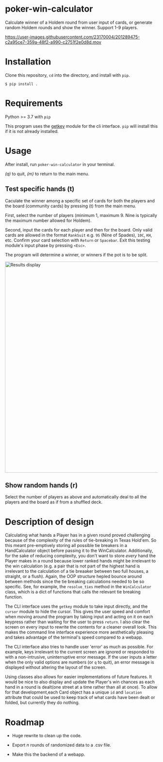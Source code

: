 # poker-win-calculator
Calculate winner of a Holdem round from user input of cards, or generate random Holdem rounds and show the winner. Support 1-9 players.

https://user-images.githubusercontent.com/23170004/201289475-c2a95ce7-359a-48f2-a990-c2751f2e0d8d.mov

# Installation

Clone this repository, `cd` into the directory, and install with `pip`.

`$ pip install .`

# Requirements

Python >= 3.7 with `pip`

This program uses the [getkey](https://pypi.org/project/getkey/) module for the cli interface. `pip` will install this if it is not already installed.

# Usage

After install, run `poker-win-calculator` in your terminal.

*(q)* to quit, *(m)* to return to the main menu.

## Test specific hands (t)
Caculate the winner among a specific set of cards for both the players and the board (community cards) by pressing (t) from the main menu.

First, select the number of players (minimum 1, maximum 9. Nine is typically the maximum number allowed for Holdem).


Second, input the cards for each player and then for the board. Only valid cards are allowed in the format `RankSuit` e.g. `9S` (Nine of Spades), `10C`, `KH`, etc.
Confirm your card selection with `Return` or `Spacebar`.
Exit this testing module's input phase by pressing `<Esc>`.


The program will determine a winner, or winners if the pot is to be split.

<img width="696" alt="Results display" src="https://user-images.githubusercontent.com/23170004/201291135-4618d142-5be6-4a44-b1f5-1d393f8acf20.png">

## Show random hands (r)
Select the number of players as above and automatically deal to all the players and the board as if from a shuffled deck.

# Description of design

Calculating what hands a Player has in a given round proved challenging because
of the complexity of the rules of tie-breaking in Texas Hold'em. So this meant
pre-emptively storing all possible tie breakers in a HandCalculator object
before passing it to the WinCalculator. Additionally, for the sake of reducing
complexity, you don't want to store *every* hand the Player makes in a round
because lower ranked hands might be irrelevant to the win calculation (e.g. a
pair that is not part of the highest hand is irrelevant to the calculation of a
tie breaaker between two full houses, a straight, or a flush). Again, the OOP
structure hepled bounce around between methods since the tie breaking
calculations needed to be so specific. See, for example, the `resolve_ties`
method in the `WinCalculator` class, which is a dict of functions that calls
the relevant tie breaking function.

The CLI interface uses the `getkey` module to take input directly, and the
`cursor` module to hide the cursor. This gives the user speed and comfort when
moving around the program by taking input and acting on it on each keypress
rather than waiting for the user to press `return`. I also clear the screen on
every input to rewrite the contents for a cleaner overall look. This makes the
command line interface experience more aesthetically pleasing and takes
advantage of the terminal's speed compared to a webapp.

The CLI interface also tries to handle user 'error' as much as possible. For
example, keys irrelevant to the current screen are ignored or responded to with
a non-intrusive, uninterruptive error message. If the user inputs a letter when
the only valid options are numbers (or `q` to quit), an error message is
displayed without altering the layout of the screen.

Using classes also allows for easier implementations of future features. It
would be nice to also display and update the Player's win chances as each hand
in a round is dealt(one street at a time rather than all at once). To allow for
that development,each Card object has a unique `id` and `location` attribute
that could be used to keep track of what cards have been dealt or folded, but
currently they do nothing.

# Roadmap
* Huge rewrite to clean up the code.

* Export *n* rounds of randomized data to a .csv file.

* Make this the backend of a webapp.
